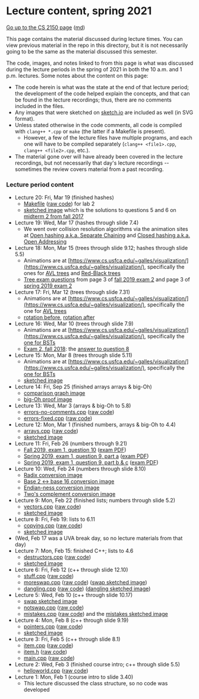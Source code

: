 Lecture content, spring 2021
============================

[Go up to the CS 2150 page](../index.html) ([md](../index.md))

This page contains the material discussed during lecture times.  You can view previous material in the repo in this directory, but it is not necessarily going to be the same as the material discussed this semester.


The code, images, and notes linked to from this page is what was discussed during the lecture periods in the spring of 2021 in both the 10 a.m. and 1 p.m. lectures.  Some notes about the content on this page:

- The code herein is what was the state at the end of that lecture period; the development of the code helped explain the concepts, and that can be found in the lecture recordings; thus, there are no comments included in the files.
- Any images that were sketched on [sketch.io](https://sketch.io/sketchpad/) are included as well (in SVG format).
- Unless stated otherwise in the code comments, all code is compiled with `clang++ *.cpp` or `make` (the latter if a Makefile is present).
    - However, a few of the lecture files have multiple programs, and each one will have to be compiled separately (`clang++ <file1>.cpp`, `clang++ <file2>.cpp`, etc.).
- The material gone over will have already been covered in the lecture recordings, but not necessarily that day's lecture recordings -- sometimes the review covers material from a past recording.

### Lecture period content

- Lecture 20: Fri, Mar 19 (finished hashes)
    - [Makefile](lec20/Makefile.html) ([raw code](lec20/Makefile)) for lab 2
    - [sketched image](lec20/lec20.svg) which is the solutions to questions 5 and 6 on [midterm 2 from fall 2017](../../exams/exam2-f17.pdf)
- Lecture 19: Wed, Mar 17 (hashes through slide 7.4)
    - We went over collision resolution algorithms via the animation sites at [Open hashing a.k.a. Separate Chaining](https://www.cs.usfca.edu/~galles/visualization/OpenHash.html) and [Closed hashing a.k.a. Open Addressing](https://www.cs.usfca.edu/~galles/visualization/ClosedHash.html)
- Lecture 18: Mon, Mar 15 (trees through slide 9.12; hashes through slide 5.5)
    - Animations are at [https://www.cs.usfca.edu/~galles/visualization/](https://www.cs.usfca.edu/~galles/visualization/), specifically the ones for [AVL trees](https://www.cs.usfca.edu/~galles/visualization/AVLtree.html) and [Red-Black trees](https://www.cs.usfca.edu/~galles/visualization/RedBlack.html)
    - [Tree exam questions](lec18/code.txt) from page 3 of [fall 2019 exam 2](../../exams/exam2-f19.pdf) and page 3 of [spring 2019 exam 2](../../exams/exam2-s19.pdf)
- Lecture 17: Fri, Mar 12 (trees through slide 7.31)
    - Animations are at [https://www.cs.usfca.edu/~galles/visualization/](https://www.cs.usfca.edu/~galles/visualization/), specifically the one for [AVL trees](https://www.cs.usfca.edu/~galles/visualization/AVLtree.html)
    - [rotation before](lec17/after.svg), [rotation after](lec17/before.svg)
- Lecture 16: Wed, Mar 10 (trees through slide 7.9)
    - Animations are at [https://www.cs.usfca.edu/~galles/visualization/](https://www.cs.usfca.edu/~galles/visualization/), specifically the [one for BSTs](https://www.cs.usfca.edu/~galles/visualization/BST.html)
    - [Exam 2, fall 2018](../../exams/exam2-f18.pdf): the [answer to question 8](lec16/exam2-f18-q8.txt)
- Lecture 15: Mon, Mar 8 (trees through slide 5.11)
    - Animations are at [https://www.cs.usfca.edu/~galles/visualization/](https://www.cs.usfca.edu/~galles/visualization/), specifically the [one for BSTs](https://www.cs.usfca.edu/~galles/visualization/BST.html)
    - [sketched image](lec15/lec15.svg)
- Lecture 14: Fri, Sep 25 (finished arrays arrays & big-Oh)
    - [comparison graph image](lec14/lec14-graph.svg)
    - [big-Oh proof image](lec14/lec14-proof.svg)
- Lecture 13: Wed, Mar 3 (arrays & big-Oh to 5.8)
    - [errors-no-comments.cpp](lec13/errors-no-comments.cpp.html) ([raw code](lec13/errors-no-comments.cpp))
    - [errors-fixed.cpp](lec13/errors-fixed.cpp.html) ([raw code](lec13/errors-fixed.cpp))
- Lecture 12: Mon, Mar 1 (finished numbers, arrays & big-Oh to 4.4)
    - [arrays.cpp](lec12/arrays.cpp.html) ([raw code](lec12/arrays.cpp))
    - [sketched image](lec12/lec12.svg)
- Lecture 11: Fri, Feb 26 (numbers through 9.21)
    - [Fall 2019, exam 1, question 10](lec11/lec11-a.svg) ([exam PDF](../../exams/exam1-f19.pdf))
    - [Spring 2019, exam 1, question 9, part a](lec11/lec11-b.svg) ([exam PDF](../../exams/exam1-s19.pdf))
    - [Spring 2019, exam 1, question 9, part b & c](lec11/lec11-c.svg) ([exam PDF](../../exams/exam1-s19.pdf))
- Lecture 10: Wed, Feb 24 (numbers through slide 8.10)
    - [Radix conversion image](lec10/lec10-a.svg)
    - [Base 2 <-> base 16 conversion image](lec10/lec10-b.svg)
    - [Endian-ness conversion image](lec10/lec10-c.svg)
    - [Two's complement conversion image](lec10/lec10-d.svg)
- Lecture 9: Mon, Feb 22 (finished lists; numbers through slide 5.2)
    - [vectors.cpp](lec09/vectors.cpp.html) ([raw code](lec09/vectors.cpp))
    - [sketched image](lec09/lec09.svg)
- Lecture 8: Fri, Feb 19: lists to 6.11
    - [copying.cpp](lec08/copying.cpp.html) ([raw code](lec08/copying.cpp))
    - [sketched image](lec08/lec08.svg)
- (Wed, Feb 17 was a UVA break day, so no lecture materials from that day)
- Lecture 7: Mon, Feb 15: finished C++; lists to 4.6
    - [destructors.cpp](lec07/destructors.cpp.html) ([raw code](lec07/destructors.cpp))
    - [sketched image](lec07/lec07.svg)
- Lecture 6: Fri, Feb 12 (c++ through slide 12.10)
    - [stuff.cpp](lec06/stuff.cpp.html) ([raw code](lec06/stuff.cpp))
    - [moreswap.cpp](lec06/moreswap.cpp.html) ([raw code](lec06/moreswap.cpp)) ([swap sketched image](lec05/swap.svg))
    - [dangling.cpp](lec06/dangling.cpp.html) ([raw code](lec06/dangling.cpp)) ([dangling sketched image](lec06/dangling.svg))
- Lecture 5: Wed, Feb 10 (c++ through slide 10.17)
    - [swap sketched image](lec05/swap.svg)
    - [notswap.cpp](lec05/notswap.cpp.html) ([raw code](lec05/notswap.cpp))
    - [mistakes.cpp](lec05/mistakes.cpp.html) ([raw code](lec05/mistakes.cpp)) and the [mistakes sketched image](lec05/mistakes.svg)
- Lecture 4: Mon, Feb 8 (c++ through slide 9.19)
    - [pointers.cpp](lec04/pointers.cpp.html) ([raw code](lec04/pointers.cpp))
    - [sketched image](lec04/lec04.svg)
- Lecture 3: Fri, Feb 5 (c++ through slide 8.1)
    - [item.cpp](lec03/item.cpp.html) ([raw code](lec03/item.cpp))
    - [item.h](lec03/item.h.html) ([raw code](lec03/item.h))
    - [main.cpp](lec03/main.cpp.html) ([raw code](lec03/main.cpp))
- Lecture 2: Wed, Feb 3 (finished course intro; c++ through slide 5.5)
    - [helloworld.cpp](lec02/helloworld.cpp.html) ([raw code](lec02/helloworld.cpp))
- Lecture 1: Mon, Feb 1 (course intro to slide 3.40)
    - This lecture discussed the class structure, so no code was developed
